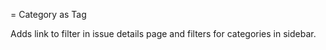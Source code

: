 = Category as Tag

Adds link to filter in issue details page and filters for categories in sidebar.
